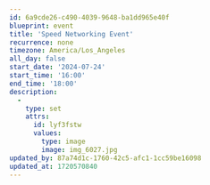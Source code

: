 ```yaml
---
id: 6a9cde26-c490-4039-9648-ba1dd965e40f
blueprint: event
title: 'Speed Networking Event'
recurrence: none
timezone: America/Los_Angeles
all_day: false
start_date: '2024-07-24'
start_time: '16:00'
end_time: '18:00'
description:
  -
    type: set
    attrs:
      id: lyf3fstw
      values:
        type: image
        image: img_6027.jpg
updated_by: 87a74d1c-1760-42c5-afc1-1cc59be16098
updated_at: 1720570840
---
```

